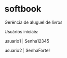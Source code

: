# softbook
Gerência de aluguel de livros

Usuários iniciais: 

usuario1 | Senha12345

usuario2 | SenhaForte!
